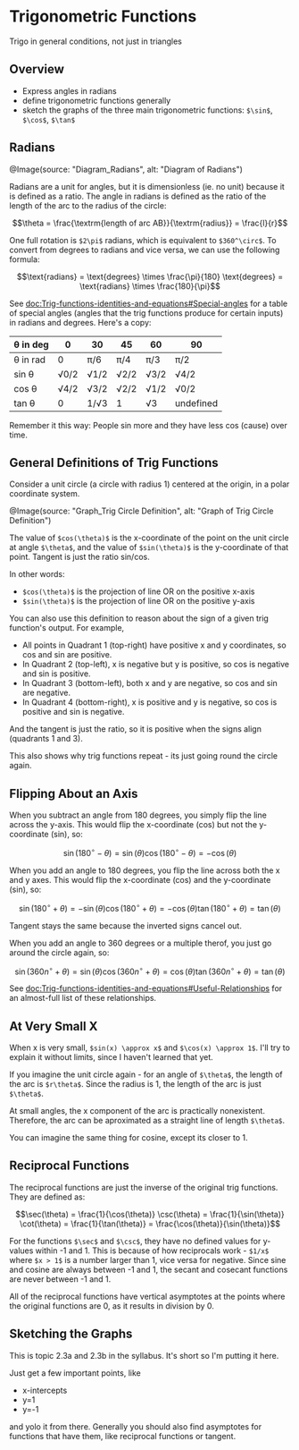 # Trigonometric Functions

Trigo in general conditions, not just in triangles

## Overview

- Express angles in radians
- define trigonometric functions generally
- sketch the graphs of the three main trigonometric functions: `$\sin$`, `$\cos$`, `$\tan$`

## Radians

@Image(source: "Diagram_Radians", alt: "Diagram of Radians")

Radians are a unit for angles, but it is dimensionless (ie. no unit) because it is defined as a ratio. 
The angle in radians is defined as the ratio of the length of the arc to the radius of the circle:
```math
\theta = \frac{\textrm{length of arc AB}}{\textrm{radius}} = \frac{l}{r}
```

One full rotation is `$2\pi$` radians, which is equivalent to `$360^\circ$`. To convert from degrees to 
radians and vice versa, we can use the following formula:
```math
\text{radians} = \text{degrees} \times \frac{\pi}{180}
\text{degrees} = \text{radians} \times \frac{180}{\pi}
```

See <doc:Trig-functions-identities-and-equations#Special-angles> for a table of special angles (angles 
that the trig functions produce for certain inputs) in radians and degrees. Here's a copy:

| θ in deg | 0 | 30 | 45 | 60 | 90 |
|----------|---|----|----|----|----|
| θ in rad | 0 | π/6 | π/4 | π/3 | π/2 |
| sin θ | √0/2 | √1/2 | √2/2 | √3/2 | √4/2 |
| cos θ | √4/2 | √3/2 | √2/2 | √1/2 | √0/2 |
| tan θ | 0 | 1/√3 | 1 | √3 | undefined |

Remember it this way: People sin more and they have less cos (cause) over time.

## General Definitions of Trig Functions

Consider a unit circle (a circle with radius 1) centered at the origin, in a polar coordinate system.

@Image(source: "Graph_Trig Circle Definition", alt: "Graph of Trig Circle Definition")

The value of `$cos(\theta)$` is the x-coordinate of the point on the unit circle at angle `$\theta$`, 
and the value of `$sin(\theta)$` is the y-coordinate of that point. Tangent is just the ratio sin/cos.

In other words:
- `$cos(\theta)$` is the projection of line OR on the positive x-axis
- `$sin(\theta)$` is the projection of line OR on the positive y-axis

You can also use this definition to reason about the sign of a given trig function's output. For example,
- All points in Quadrant 1 (top-right) have positive x and y coordinates, so cos and sin are positive.
- In Quadrant 2 (top-left), x is negative but y is positive, so cos is negative and sin is positive.
- In Quadrant 3 (bottom-left), both x and y are negative, so cos and sin are negative.
- In Quadrant 4 (bottom-right), x is positive and y is negative, so cos is positive and sin is negative.

And the tangent is just the ratio, so it is positive when the signs align (quadrants 1 and 3).

This also shows why trig functions repeat - its just going round the circle again.

## Flipping About an Axis

When you subtract an angle from 180 degrees, you simply flip the line across the y-axis. This would flip 
the x-coordinate (cos) but not the y-coordinate (sin), so:
```math
\sin(180^\circ - \theta) = \sin(\theta)
\cos(180^\circ - \theta) = -\cos(\theta)
```

When you add an angle to 180 degrees, you flip the line across both the x and y axes. This would flip
the x-coordinate (cos) and the y-coordinate (sin), so:
```math
\sin(180^\circ + \theta) = -\sin(\theta)
\cos(180^\circ + \theta) = -\cos(\theta)
\tan(180^\circ + \theta) = \tan(\theta)
```
Tangent stays the same because the inverted signs cancel out.

When you add an angle to 360 degrees or a multiple therof, you just go around the circle again, so:
```math
\sin(360n^\circ + \theta) = \sin(\theta)
\cos(360n^\circ + \theta) = \cos(\theta)
\tan(360n^\circ + \theta) = \tan(\theta)
```

See <doc:Trig-functions-identities-and-equations#Useful-Relationships> for an almost-full list of these 
relationships.

## At Very Small X

When x is very small, `$sin(x) \approx x$` and `$\cos(x) \approx 1$`. I'll try to explain it without 
limits, since I haven't learned that yet.

If you imagine the unit circle again - for an angle of `$\theta$`, the length of the arc is 
`$r\theta$`. Since the radius is 1, the length of the arc is just `$\theta$`.

At small angles, the x component of the arc is practically nonexistent. Therefore, the arc can be 
aproximated as a straight line of length `$\theta$`.

You can imagine the same thing for cosine, except its closer to 1.

## Reciprocal Functions

The reciprocal functions are just the inverse of the original trig functions. They are defined as:
```math
\sec(\theta) = \frac{1}{\cos(\theta)}
\csc(\theta) = \frac{1}{\sin(\theta)}
\cot(\theta) = \frac{1}{\tan(\theta)} = \frac{\cos(\theta)}{\sin(\theta)}
```

For the functions `$\sec$` and `$\csc$`, they have no defined values for y-values within -1 and 1. This 
is because of how reciprocals work - `$1/x$` where `$x > 1$` is a number larger than 1, vice versa for 
negative. Since sine and cosine are always between -1 and 1, the secant and cosecant functions are never 
between -1 and 1.

All of the reciprocal functions have vertical asymptotes at the points where the original functions 
are 0, as it results in division by 0.

## Sketching the Graphs

This is topic 2.3a and 2.3b in the syllabus. It's short so I'm putting it here.

Just get a few important points, like
- x-intercepts
- y=1
- y=-1

and yolo it from there. Generally you should also find asymptotes for functions that have them, like
reciprocal functions or tangent.
